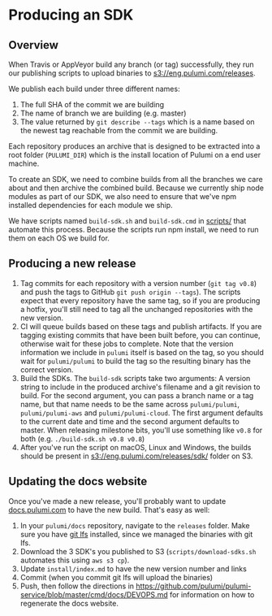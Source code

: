 # Producing an SDK

## Overview

When Travis or AppVeyor build any branch (or tag) successfully, they run our publishing scripts to upload binaries to [s3://eng.pulumi.com/releases](https://s3.console.aws.amazon.com/s3/buckets/eng.pulumi.com/releases/?region=us-east-1#).

We publish each build under three different names:
1. The full SHA of the commit we are building
2. The name of branch we are building (e.g. master)
3. The value returned by `git describe --tags` which is a name based on the newest tag reachable from the commit we are building.

Each repository produces an archive that is designed to be extracted into a root folder (`PULUMI_DIR`) which is the install location of Pulumi on a end user machine.

To create an SDK, we need to combine builds from all the branches we care about and then archive the combined build. Because we currently ship node modules as part of our SDK, we also need to ensure that we've npm installed dependencies for each module we ship.

We have scripts named `build-sdk.sh` and `build-sdk.cmd` in [scripts/](https://github.com/pulumi/home/tree/master/scripts) that automate this process.  Because the scripts run npm install, we need to run them on each OS we build for.

## Producing a new release
1. Tag commits for each repository with a version number (`git tag v0.8`) and push the tags to GitHub `git push origin --tags`). The scripts expect that every repository have the same tag, so if you are producing a hotfix, you'll still need to tag all the unchanged repositories with the new version.
2. CI will queue builds based on these tags and publish artifacts. If you are tagging existing commits that have been built before, you can continue, otherwise wait for these jobs to complete. Note that the version information we include in `pulumi` itself is based on the tag, so you should wait for `pulumi/pulumi` to build the tag so the resulting binary has the correct version.
3. Build the SDKs. The `build-sdk` scripts take two arguments: A version string to include in the produced archive's filename and a git revision to build. For the second argument, you can pass a branch name or a tag name, but that name needs to be the same across `pulumi/pulumi`, `pulumi/pulumi-aws` and `pulumi/pulumi-cloud`. The first argument defaults to the current date and time and the second argument defaults to master. When releasing milestone bits, you'll use something like `v0.8` for both (e.g. `./build-sdk.sh v0.8 v0.8`)
4. After you've run the script on macOS, Linux and Windows, the builds should be present in [s3://eng.pulumi.com/releases/sdk/](https://s3.console.aws.amazon.com/s3/buckets/eng.pulumi.com/releases/sdk/?region=us-east-1&tab=overview) folder on S3.

## Updating the docs website
Once you've made a new release, you'll probably want to update [docs.pulumi.com](https://docs.pulumi.com/) to have the new build. That's easy as well:

1. In your `pulumi/docs` repository, navigate to the `releases` folder. Make sure you have [git lfs](https://git-lfs.github.com/) installed, since we managed the binaries with git lfs.
2. Download the 3 SDK's you published to S3 (`scripts/download-sdks.sh` automates this using `aws s3 cp`).
3. Update `install/index.md` to have the new version number and links
4. Commit (when you commit git lfs will upload the binaries)
5. Push, then follow the directions in https://github.com/pulumi/pulumi-service/blob/master/cmd/docs/DEVOPS.md for information on how to regenerate the docs website.